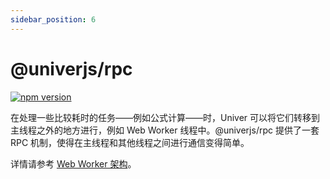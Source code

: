 ```yaml
---
sidebar_position: 6
---
```


# @univerjs/rpc

[![npm version](https://badge.fury.io/js/@univerjs%2Frpc.svg)](https://badge.fury.io/js/@univerjs%2Frpc)

在处理一些比较耗时的任务——例如公式计算——时，Univer 可以将它们转移到主线程之外的地方进行，例如 Web Worker 线程中。@univerjs/rpc 提供了一套 RPC 机制，使得在主线程和其他线程之间进行通信变得简单。

详情请参考 [Web Worker 架构](/docs/tutorial/architecture/web-worker)。